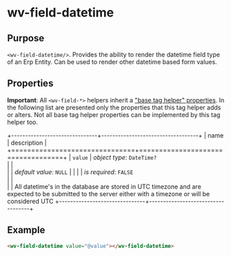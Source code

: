 ﻿<!--{"sort_order":10, "name": "wv-field-datetime", "label": "wv-field-datetime"}-->
# wv-field-datetime

## Purpose

`<wv-field-datetime/>`. Provides the ability to render the datetime field type of an Erp Entity. Can be used to render other datetime based form values.


## Properties
**Important**: All `<wv-field-*>` helpers inherit a ["base tag helper" properties](docs/developer/tag-helpers/wv-field-base). In the following list are presented only the properties that this tag helper adds or alters. Not all base tag helper properties can be implemented by this tag helper too.

+-------------------------------+-----------------------------------+
| name                          | description                       |
+===============================+===================================+
| `value`                       | *object type*: `DateTime?`                         
|                               |         
|                               | *default value*: `NULL`
|                               |
|                               | *is required*: `FALSE`                      
|                               |                                   
|                               | All datetime's in the database are stored in UTC timezone and are expected to be submitted to the server either with a timezone or will be considered UTC
+-------------------------------+-----------------------------------+

## Example

```html
<wv-field-datetime value="@value"></wv-field-datetime>
```


